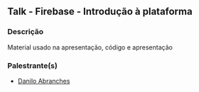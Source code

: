 ## Talk - Firebase - Introdução à plataforma

### Descrição
Material usado na apresentação, código e apresentação

### Palestrante(s)
- [Danilo Abranches](https://github.com/daniloabranches)
